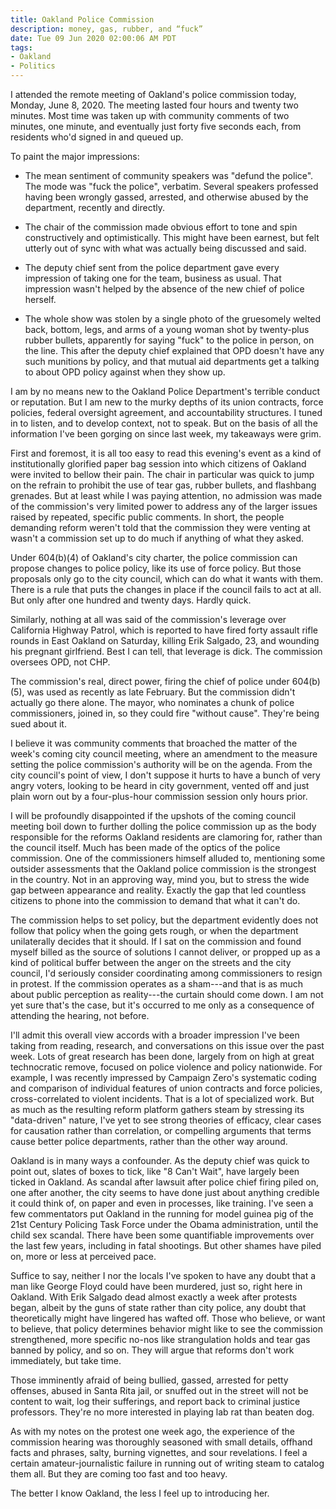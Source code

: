 ```yaml
---
title: Oakland Police Commission
description: money, gas, rubber, and “fuck”
date: Tue 09 Jun 2020 02:00:06 AM PDT
tags:
- Oakland
- Politics
---
```


I attended the remote meeting of Oakland's police commission today, Monday, June 8, 2020.  The meeting lasted four hours and twenty two minutes.  Most time was taken up with community comments of two minutes, one minute, and eventually just forty five seconds each, from residents who'd signed in and queued up.

To paint the major impressions:

- The mean sentiment of community speakers was "defund the police".  The mode was "fuck the police", verbatim.  Several speakers professed having been wrongly gassed, arrested, and otherwise abused by the department, recently and directly.

- The chair of the commission made obvious effort to tone and spin constructively and optimistically.  This might have been earnest, but felt utterly out of sync with what was actually being discussed and said.

- The deputy chief sent from the police department gave every impression of taking one for the team, business as usual.  That impression wasn't helped by the absence of the new chief of police herself.

- The whole show was stolen by a single photo of the gruesomely welted back, bottom, legs, and arms of a young woman shot by twenty-plus rubber bullets, apparently for saying "fuck" to the police in person, on the line.  This after the deputy chief explained that OPD doesn't have any such munitions by policy, and that mutual aid departments get a talking to about OPD policy against when they show up.

I am by no means new to the Oakland Police Department's terrible conduct or reputation.  But I am new to the murky depths of its union contracts, force policies, federal oversight agreement, and accountability structures.  I tuned in to listen, and to develop context, not to speak.  But on the basis of all the information I've been gorging on since last week, my takeaways were grim.

First and foremost, it is all too easy to read this evening's event as a kind of institutionally glorified paper bag session into which citizens of Oakland were invited to bellow their pain.  The chair in particular was quick to jump on the refrain to prohibit the use of tear gas, rubber bullets, and flashbang grenades.  But at least while I was paying attention, no admission was made of the commission's very limited power to address any of the larger issues raised by repeated, specific public comments.  In short, the people demanding reform weren't told that the commission they were venting at wasn't a commission set up to do much if anything of what they asked.

Under 604(b)(4) of Oakland's city charter, the police commission can propose changes to police policy, like its use of force policy.  But those proposals only go to the city council, which can do what it wants with them.  There is a rule that puts the changes in place if the council fails to act at all.  But only after one hundred and twenty days.  Hardly quick.

Similarly, nothing at all was said of the commission's leverage over California Highway Patrol, which is reported to have fired forty assault rifle rounds in East Oakland on Saturday, killing Erik Salgado, 23, and wounding his pregnant girlfriend.  Best I can tell, that leverage is dick.  The commission oversees OPD, not CHP.

The commission's real, direct power, firing the chief of police under 604(b)(5), was used as recently as late February.  But the commission didn't actually go there alone.  The mayor, who nominates a chunk of police commissioners, joined in, so they could fire "without cause".  They're being sued about it.

I believe it was community comments that broached the matter of the week's coming city council meeting, where an amendment to the measure setting the police commission's authority will be on the agenda.  From the city council's point of view, I don't suppose it hurts to have a bunch of very angry voters, looking to be heard in city government, vented off and just plain worn out by a four-plus-hour commission session only hours prior.

I will be profoundly disappointed if the upshots of the coming council meeting boil down to further dolling the police commission up as the body responsible for the reforms Oakland residents are clamoring for, rather than the council itself.  Much has been made of the optics of the police commission.  One of the commissioners himself alluded to, mentioning some outsider assessments that the Oakland police commission is the strongest in the country.  Not in an approving way, mind you, but to stress the wide gap between appearance and reality.  Exactly the gap that led countless citizens to phone into the commission to demand that what it can't do.

The commission helps to set policy, but the department evidently does not follow that policy when the going gets rough, or when the department unilaterally decides that it should.  If I sat on the commission and found myself billed as the source of solutions I cannot deliver, or propped up as a kind of political buffer between the anger on the streets and the city council, I'd seriously consider coordinating among commissioners to resign in protest.  If the commission operates as a sham---and that is as much about public perception as reality---the curtain should come down.  I am not yet sure that's the case, but it's occurred to me only as a consequence of attending the hearing, not before.

I'll admit this overall view accords with a broader impression I've been taking from reading, research, and conversations on this issue over the past week.  Lots of great research has been done, largely from on high at great technocratic remove, focused on police violence and policy nationwide.  For example, I was recently impressed by Campaign Zero's systematic coding and comparison of individual features of union contracts and force policies, cross-correlated to violent incidents.  That is a lot of specialized work.  But as much as the resulting reform platform gathers steam by stressing its "data-driven" nature, I've yet to see strong theories of efficacy, clear cases for causation rather than correlation, or compelling arguments that terms cause better police departments, rather than the other way around.

Oakland is in many ways a confounder.  As the deputy chief was quick to point out, slates of boxes to tick, like "8 Can't Wait", have largely been ticked in Oakland.  As scandal after lawsuit after police chief firing piled on, one after another, the city seems to have done just about anything credible it could think of, on paper and even in processes, like training.  I've seen a few commentators put Oakland in the running for model guinea pig of the 21st Century Policing Task Force under the Obama administration, until the child sex scandal.  There have been some quantifiable improvements over the last few years, including in fatal shootings.  But other shames have piled on, more or less at perceived pace.

Suffice to say, neither I nor the locals I've spoken to have any doubt that a man like George Floyd could have been murdered, just so, right here in Oakland.  With Erik Salgado dead almost exactly a week after protests began, albeit by the guns of state rather than city police, any doubt that theoretically might have lingered has wafted off.  Those who believe, or want to believe, that policy determines behavior might like to see the commission strengthened, more specific no-nos like strangulation holds and tear gas banned by policy, and so on.  They will argue that reforms don't work immediately, but take time.

Those imminently afraid of being bullied, gassed, arrested for petty offenses, abused in Santa Rita jail, or snuffed out in the street will not be content to wait, log their sufferings, and report back to criminal justice professors.  They're no more interested in playing lab rat than beaten dog.

As with my notes on the protest one week ago, the experience of the commission hearing was thoroughly seasoned with small details, offhand facts and phrases, salty, burning vignettes, and sour revelations.  I feel a certain amateur-journalistic failure in running out of writing steam to catalog them all.  But they are coming too fast and too heavy.

The better I know Oakland, the less I feel up to introducing her.
